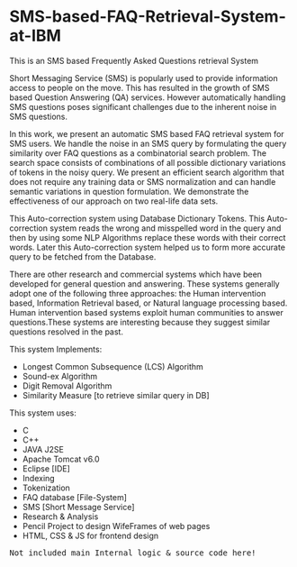# SMS-based-FAQ-Retrieval-System-at-IBM
This is an SMS based Frequently Asked Questions retrieval System

Short Messaging Service (SMS) is popularly used to provide information access to people on the move. This has resulted in the growth of SMS based Question Answering (QA) services. 
However automatically handling SMS questions poses significant challenges due to the inherent noise in SMS questions.

In this work, we present an automatic SMS based FAQ retrieval system for SMS users. We handle the noise in an SMS query by formulating the query similarity over FAQ questions as a combinatorial search problem.
The search space consists of combinations of all possible dictionary variations of tokens in the noisy query. We present an efficient search algorithm that does not require any training data or SMS normalization and can handle semantic variations in question formulation. We demonstrate the effectiveness of our approach on two real-life data sets.

This Auto-correction system using Database Dictionary Tokens. This Auto-correction system reads the wrong and misspelled word in the query and then by using some NLP Algorithms replace these words with their correct words. Later this Auto-correction system helped us to form more accurate query to be fetched from the Database.

There are other research and commercial systems which have been developed for general question and answering. 
These systems generally adopt one of the following three approaches: the Human intervention based, Information Retrieval based, or Natural language processing based. 
Human intervention based systems exploit human communities to answer questions.These systems are interesting because they suggest similar questions resolved in the past.

This system Implements:
* Longest Common Subsequence (LCS) Algorithm
* Sound-ex Algorithm
* Digit Removal Algorithm
* Similarity Measure [to retrieve similar query in DB]

This system uses:
* C
* C++
* JAVA J2SE
* Apache Tomcat v6.0
* Eclipse [IDE]
* Indexing
* Tokenization
* FAQ database [File-System]
* SMS [Short Message Service]
* Research & Analysis
* Pencil Project to design WifeFrames of web pages
* HTML, CSS & JS for frontend design

<tt>Not included main Internal logic & source code here!<tt>
